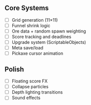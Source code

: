 

## Core Systems
- [ ] Grid generation (11×11)
- [ ] Funnel shrink logic
- [ ] Ore data + random spawn weighting
- [ ] Score tracking and deadlines
- [ ] Upgrade system (ScriptableObjects)
- [ ] Meta save/load
- [ ] Pickaxe cursor animation

## Polish
- [ ] Floating score FX
- [ ] Collapse particles
- [ ] Depth lighting transitions
- [ ] Sound effects
